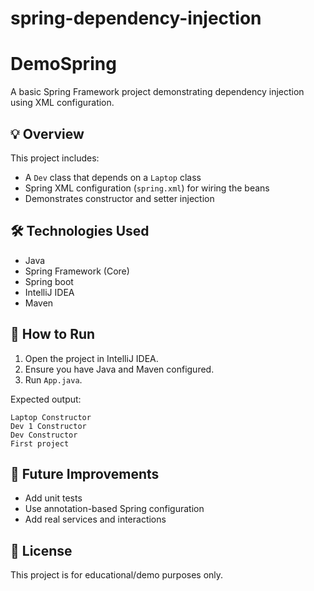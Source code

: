 # spring-dependency-injection
# DemoSpring

A basic Spring Framework project demonstrating dependency injection using XML configuration.

## 💡 Overview

This project includes:
- A `Dev` class that depends on a `Laptop` class
- Spring XML configuration (`spring.xml`) for wiring the beans
- Demonstrates constructor and setter injection

## 🛠 Technologies Used

- Java
- Spring Framework (Core)
- Spring boot
- IntelliJ IDEA
- Maven

## 🚀 How to Run

1. Open the project in IntelliJ IDEA.
2. Ensure you have Java and Maven configured.
3. Run `App.java`.

Expected output:
```
Laptop Constructor  
Dev 1 Constructor  
Dev Constructor  
First project
```

## 🧪 Future Improvements

- Add unit tests
- Use annotation-based Spring configuration
- Add real services and interactions

## 📄 License

This project is for educational/demo purposes only.
